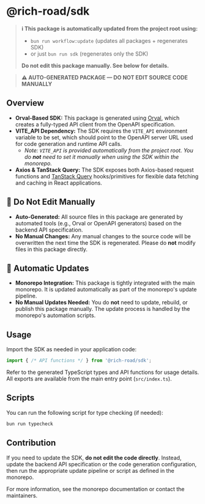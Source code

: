 # @rich-road/sdk

> **ℹ️ This package is automatically updated from the project root using:**
> - `bun run workflow:update` (updates all packages + regenerates SDK)
> - or just `bun run sdk` (regenerates only the SDK)
>
> **Do not edit this package manually. See below for details.**

> **⚠️ AUTO-GENERATED PACKAGE — DO NOT EDIT SOURCE CODE MANUALLY**

## Overview

- **Orval-Based SDK:** This package is generated using [Orval](https://orval.dev/), which creates a fully-typed API client from the OpenAPI specification.
- **VITE_API Dependency:** The SDK requires the `VITE_API` environment variable to be set, which should point to the OpenAPI server URL used for code generation and runtime API calls.
    - _Note: `VITE_API` is provided automatically from the project root. You do **not** need to set it manually when using the SDK within the monorepo._
- **Axios & TanStack Query:** The SDK exposes both Axios-based request functions and [TanStack Query](https://tanstack.com/query/latest) hooks/primitives for flexible data fetching and caching in React applications.

## 🚫 Do Not Edit Manually

- **Auto-Generated:** All source files in this package are generated by automated tools (e.g., Orval or OpenAPI generators) based on the backend API specification.
- **No Manual Changes:** Any manual changes to the source code will be overwritten the next time the SDK is regenerated. Please do **not** modify files in this package directly.

## 🔄 Automatic Updates

- **Monorepo Integration:** This package is tightly integrated with the main monorepo. It is updated automatically as part of the monorepo's update pipeline.
- **No Manual Updates Needed:** You do **not** need to update, rebuild, or publish this package manually. The update process is handled by the monorepo's automation scripts.

## Usage

Import the SDK as needed in your application code:

```ts
import { /* API functions */ } from '@rich-road/sdk';
```

Refer to the generated TypeScript types and API functions for usage details. All exports are available from the main entry point (`src/index.ts`).

## Scripts

You can run the following script for type checking (if needed):

```sh
bun run typecheck
```

## Contribution

If you need to update the SDK, **do not edit the code directly**. Instead, update the backend API specification or the code generation configuration, then run the appropriate update pipeline or script as defined in the monorepo.

For more information, see the monorepo documentation or contact the maintainers.
